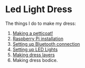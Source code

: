# Led Light Dress

The things I do to make my dress:

1. [Making a petticoat!](/1_petticoat.md)
2. [Raspberry Pi installation](2_Raspbian_installation)
3. [Setting up Bluetooth connection](/3_Bluetooth.md)
4. [Setting up LED Lights](/4_setting_up_LED.md)
5. [Making dress layers](/5_dress_layers.md)
6. Making dress bodice. 



